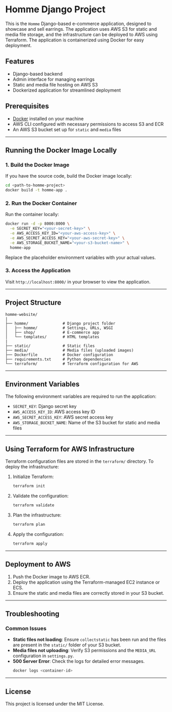 # Homme Django Project

This is the `Homme` Django-based e-commerce application, designed to showcase and sell earrings. The application uses AWS S3 for static and media file storage, and the infrastructure can be deployed to AWS using Terraform. The application is containerized using Docker for easy deployment.

## Features
- Django-based backend
- Admin interface for managing earrings
- Static and media file hosting on AWS S3
- Dockerized application for streamlined deployment

## Prerequisites
- [Docker](https://www.docker.com/get-started) installed on your machine
- AWS CLI configured with necessary permissions to access S3 and ECR
- An AWS S3 bucket set up for `static` and `media` files

---

## Running the Docker Image Locally

### 1. Build the Docker Image
If you have the source code, build the Docker image locally:
```bash
cd <path-to-homme-project>
docker build -t homme-app .
```

### 2. Run the Docker Container
Run the container locally:
```bash
docker run -d -p 8000:8000 \
  -e SECRET_KEY="<your-secret-key>" \
  -e AWS_ACCESS_KEY_ID="<your-aws-access-key>" \
  -e AWS_SECRET_ACCESS_KEY="<your-aws-secret-key>" \
  -e AWS_STORAGE_BUCKET_NAME="<your-s3-bucket-name>" \
  homme-app
```
Replace the placeholder environment variables with your actual values.

### 3. Access the Application
Visit `http://localhost:8000/` in your browser to view the application.

---

## Project Structure
```
homme-website/
|
├── homme/               # Django project folder
│   ├── homme/           # Settings, URLs, WSGI
│   ├── shop/            # E-commerce app
│   └── templates/       # HTML templates
|
├── static/              # Static files
├── media/               # Media files (uploaded images)
├── Dockerfile           # Docker configuration
├── requirements.txt     # Python dependencies
└── terraform/           # Terraform configuration for AWS
```

---

## Environment Variables
The following environment variables are required to run the application:
- `SECRET_KEY`: Django secret key
- `AWS_ACCESS_KEY_ID`: AWS access key ID
- `AWS_SECRET_ACCESS_KEY`: AWS secret access key
- `AWS_STORAGE_BUCKET_NAME`: Name of the S3 bucket for static and media files

---

## Using Terraform for AWS Infrastructure
Terraform configuration files are stored in the `terraform/` directory. To deploy the infrastructure:

1. Initialize Terraform:
   ```bash
   terraform init
   ```

2. Validate the configuration:
   ```bash
   terraform validate
   ```

3. Plan the infrastructure:
   ```bash
   terraform plan
   ```

4. Apply the configuration:
   ```bash
   terraform apply
   ```

---

## Deployment to AWS
1. Push the Docker image to AWS ECR.
2. Deploy the application using the Terraform-managed EC2 instance or ECS.
3. Ensure the static and media files are correctly stored in your S3 bucket.

---

## Troubleshooting

### Common Issues
- **Static files not loading**: Ensure `collectstatic` has been run and the files are present in the `static/` folder of your S3 bucket.
- **Media files not uploading**: Verify S3 permissions and the `MEDIA_URL` configuration in `settings.py`.
- **500 Server Error**: Check the logs for detailed error messages.
  ```bash
  docker logs <container-id>
  ```

---

## License
This project is licensed under the MIT License.

